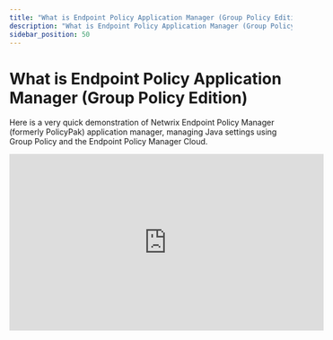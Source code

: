 ```yaml
---
title: "What is Endpoint Policy Application Manager (Group Policy Edition)"
description: "What is Endpoint Policy Application Manager (Group Policy Edition)"
sidebar_position: 50
---
```

# What is Endpoint Policy Application Manager (Group Policy Edition)

Here is a very quick demonstration of Netwrix Endpoint Policy Manager (formerly PolicyPak)
application manager, managing Java settings using Group Policy and the Endpoint Policy Manager
Cloud.

<iframe width="560" height="315" src="https://www.youtube.com/embed/Jh4nXMtZjPE" title="Endpoint Policy Application Manager" frameborder="0" allow="accelerometer; autoplay; clipboard-write; encrypted-media; gyroscope; picture-in-picture; web-share" referrerpolicy="strict-origin-when-cross-origin" allowfullscreen="1"></iframe>
